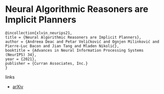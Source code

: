 # Neural Algorithmic Reasoners are Implicit Planners

```
@incollection{xlvin_neurips21,
title = {Neural Algorithmic Reasoners are Implicit Planners},
author = {Andreea Deac and Petar Veličković and Ognjen Milinković and Pierre-Luc Bacon and Jian Tang and Mladen Nikolić},
booktitle = {Advances in Neural Information Processing Systems (NeurIPS) 34},
year = {2021},
publisher = {Curran Associates, Inc.}
}
```

links
- [arXiv](https://arxiv.org/abs/2110.05442)
